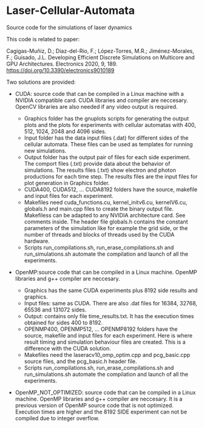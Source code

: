 # Laser-Cellular-Automata
Source code for the simulations of laser dynamics

This code is related to paper:

Cagigas-Muñiz, D.; Diaz-del-Rio, F.; López-Torres, M.R.; Jiménez-Morales, F.; Guisado, J.L. 
Developing Efficient Discrete Simulations on Multicore and GPU Architectures. 
Electronics 2020, 9, 189. https://doi.org/10.3390/electronics9010189 

Two solutions are provided:

* CUDA: source code that can be compiled in a Linux machine with a NVIDIA compatible card. CUDA libraries and compiler are neccesary. OpenCV libraries are also needed if any video output is required. 
  - Graphics folder has the gnuplots scripts for generating the output plots and the plots for experiments with cellular automatas with 400, 512, 1024, 2048 and 4096 sides.
  - Input folder has the data input files (.dat) for different sides of the cellular automata. These files can be used as templates for running new simulations.
  - Output folder has the output pair of files for each side experiment. The comport files (.txt) provide data about the behavior of simulations. The results files (.txt) show electron and photon productions for each time step. The results files are the input files for plot generation in Graphics folder.
  - CUDA400, CUDA512, ... CUDA8192 folders have the source, makefile and input files for each experiment.
  - Makefiles need cuda_functions.cu, kernel_initv6.cu, kernelV6.cu, globals.h and main.cpp files to create the binary output file. Makefiless can be adapted to any NVIDIA architecture card. See comments inside. The header file globals.h contains the constant parameters of the simulation like for example the grid side, or the number of threads and blocks of threads used by the CUDA hardware. 
  - Scripts run_compilations.sh, run_erase_compilations.sh and run_simulations.sh automate the compilation and launch of all the experiments.

* OpenMP:source code that can be compiled in a Linux machine. OpenMP libraries and g++ compiler are neccesary.
  - Graphics has the same CUDA experiments plus 8192 side results and graphics.
  - Input files: same as CUDA. There are also .dat files for 16384, 32768, 65536 and 131072 sides.
  - Output: contains only file time_results.txt. It has the execution times obtained for sides 400 to 8192.  
  - OPENMP400, OPENMP512, ... OPENMP8192 folders have the source, makefile and input files for each experiment. Here is where result timing and simulation behaviour files are created. This is a difference with the CUDA solution.
  - Makefiles need the laseracv10_omp_optim.cpp and pcg_basic.cpp source files, and the pcg_basic.h header file. 
  - Scripts run_compilations.sh, run_erase_compilations.sh and run_simulations.sh automate the compilation and launch of all the experiments. 

* OpenMP_NOT_OPTIMIZED: source code that can be compiled in a Linux machine. OpenMP libraries and g++ compiler are neccesary. It is a previous version of OpenMP source code that is not optimized. Execution times are higher and the 8192 SIDE experiment can not be compiled due to integer overflow.
